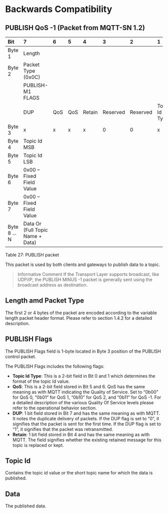 <!--
---
toc:
  auto: false
  label: Backwards Compatibility
  enumerate: Appendix E.
  children:
  - label: PUBLISH QoS -1 (Packet from MQTT-SN 1.2)
    enumerate: E.1
  - label: Length amd Packet Type
    enumerate: E.2
  - label: PUBLISH Flags
    enumerate: E.3
  - label: Topic Id
    enumerate: E.4
  - label: Data
    enumerate: E.5
---
-->
# Backwards Compatibility

## PUBLISH QoS -1 (Packet from MQTT-SN 1.2)

<!-- transformation-note: no table col span in markdown, but we should specify bitfields better (than with layout tables) anyway --> 
<!-- transformation-note: bitfield display candidate could be clearer that x means variable bit values for PUBLISH-M1 flags (bits). -->
| Bit          | 7                                | 6   | 5   | 4      | 3        | 2        | 1             | 0             |
|:-------------|:---------------------------------|:----|:----|:-------|:---------|:---------|:--------------|:--------------|
| Byte 1       | Length                           |     |     |        |          |          |               |               |
| Byte 2       | Packet Type (0x0C)               |     |     |        |          |          |               |               |
|              | PUBLISH-M1 FLAGS                 |     |     |        |          |          |               |               |
|              | DUP                              | QoS | QoS | Retain | Reserved | Reserved | Topic Id Type | Topic Id Type |
| Byte 3       | x                                | x   | x   | x      | 0        | 0        | x             | x             |
| Byte 4       | Topic Id MSB                     |     |     |        |          |          |               |               |
| Byte 5       | Topic Id LSB                     |     |     |        |          |          |               |               |
| Byte 6       | 0x00 – Fixed Field Value         |     |     |        |          |          |               |               |
| Byte 7       | 0x00 – Fixed Field Value         |     |     |        |          |          |               |               |
| Byte 8 ... N | Data Or (Full Topic Name + Data) |     |     |        |          |          |               |               |

Table 27: PUBLISH packet
<!-- transformation-note: above upstream table number will be replaced by auto-numbering later. -->

This packet is used by both clients and gateways to publish data to a topic.

> Informative Comment
> If the Transport Layer supports broadcast, like UDP/IP,
> the PUBLISH MINUS -1 packet is generally sent using the broadcast address as destination.

## Length amd Packet Type

The first 2 or 4 bytes of the packet are encoded according to the variable length packet header format.
Please refer to section 1.4.2 for a detailed description.
<!-- transformation-note: the above section ref upstream 1.8.2 is obviously wrong and should point to 1.4.2 "Two Byte Integer" instead. -->

## PUBLISH Flags

The PUBLISH Flags field is 1-byte located in Byte 3 position of the PUBLISH control packet.

The PUBLISH Flags includes the following flags:

- **Topic Id Type**: This is a 2-bit field in Bit 0 and 1 which determines the format of the topic Id value.
- **QoS**: This is a 2-bit field stored in Bit 5 and 6. QoS has the same meaning as with MQTT indicating the Quality of Service.
  Set to “0b00” for QoS 0, “0b01” for QoS 1, “0b10” for QoS 2, and “0b11” for QoS -1.
  For a detailed description of the various Quality Of Service levels please refer to the operational behavior section.
- **DUP**: 1 bit field stored in Bit 7 and has the same meaning as with MQTT.
  It notes the duplicate delivery of packets.
  If the DUP flag is set to “0”, it signifies that the packet is sent for the first time.
  If the DUP flag is set to “1”, it signifies that the packet was retransmitted.
- **Retain**: 1 bit field stored in Bit 4 and has the same meaning as with MQTT.
  The field signifies whether the existing retained message for this topic is replaced or kept.

## Topic Id

Contains the topic id value or the short topic name for which the data is published.

## Data

The published data.
